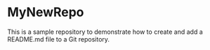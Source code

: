 # MyNewRepo
This is a sample repository to demonstrate how to create and add a README.md file to a Git repository.